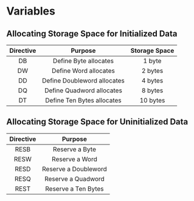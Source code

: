 # Variables

## Allocating Storage Space for Initialized Data


|Directive |            Purpose          | Storage Space
|:--------:|:---------------------------:|:-------------:|
|DB        | Define Byte allocates       | 1 byte        |
|DW        | Define Word allocates       | 2 bytes       |
|DD        | Define Doubleword allocates | 4 bytes       |
|DQ        | Define Quadword allocates   | 8 bytes       |
|DT        | Define Ten Bytes allocates  | 10 bytes      |


## Allocating Storage Space for Uninitialized Data


|Directive | Purpose
|:--------:|:---------------------:|
|   RESB   | Reserve a Byte        |
|   RESW   | Reserve a Word        |
|   RESD   | Reserve a Doubleword  |
|   RESQ   | Reserve a Quadword    |
|   REST   | Reserve a Ten Bytes   |

